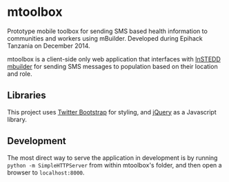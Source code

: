 # mtoolbox

Prototype mobile toolbox for sending SMS based health information to communities and workers using mBuilder. Developed during Epihack Tanzania on December 2014.

mtoolbox is a client-side only web application that interfaces with [InSTEDD mbuilder](http://mbuilder.instedd.org) for sending SMS messages to population based on their location and role.

## Libraries

This project uses [Twitter Bootstrap](http://getbootstrap.com/) for styling, and [jQuery](http://jquery.com/) as a Javascript library.

## Development

The most direct way to serve the application in development is by running `python -m SimpleHTTPServer` from within mtoolbox's folder, and then open a browser to `localhost:8000`.
